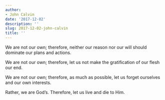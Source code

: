 ```yaml
---
author:
- John Calvin
date: '2017-12-02'
description: ''
slug: 2017-12-02-john-calvin
title: ''
---
```

We are not our own; therefore, neither our reason nor our will should dominate our plans and actions. 

We are not our own; therefore, let us not make the gratification of our flesh our end. 

We are not our own; therefore, as much as possible, let us forget ourselves and our own interests. 

Rather, we are God’s. Therefore, let us live and die to Him.



